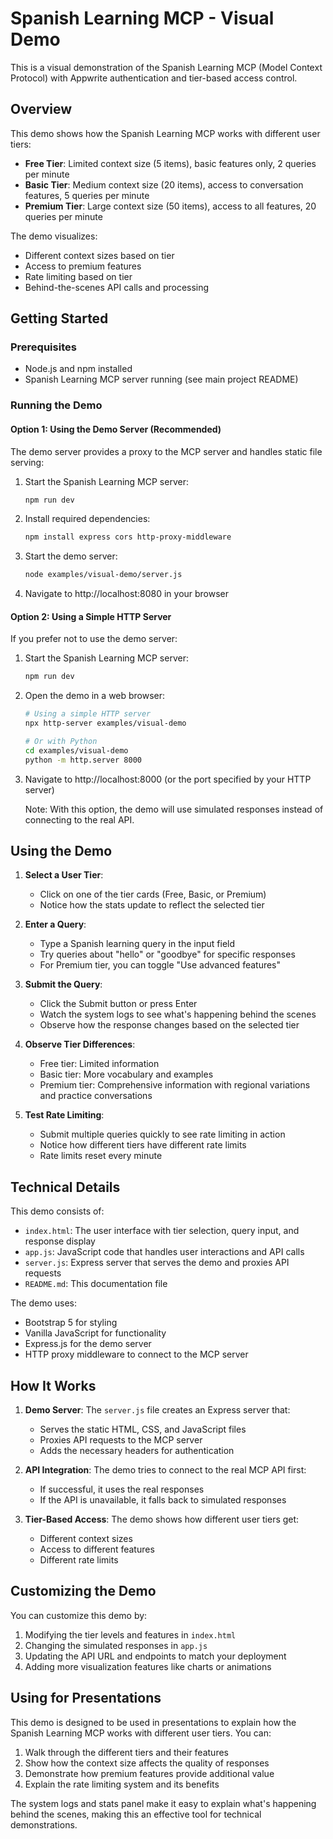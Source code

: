 # Spanish Learning MCP - Visual Demo

This is a visual demonstration of the Spanish Learning MCP (Model Context Protocol) with Appwrite authentication and tier-based access control.

## Overview

This demo shows how the Spanish Learning MCP works with different user tiers:

- **Free Tier**: Limited context size (5 items), basic features only, 2 queries per minute
- **Basic Tier**: Medium context size (20 items), access to conversation features, 5 queries per minute
- **Premium Tier**: Large context size (50 items), access to all features, 20 queries per minute

The demo visualizes:

- Different context sizes based on tier
- Access to premium features
- Rate limiting based on tier
- Behind-the-scenes API calls and processing

## Getting Started

### Prerequisites

- Node.js and npm installed
- Spanish Learning MCP server running (see main project README)

### Running the Demo

#### Option 1: Using the Demo Server (Recommended)

The demo server provides a proxy to the MCP server and handles static file serving:

1. Start the Spanish Learning MCP server:

   ```bash
   npm run dev
   ```

2. Install required dependencies:

   ```bash
   npm install express cors http-proxy-middleware
   ```

3. Start the demo server:

   ```bash
   node examples/visual-demo/server.js
   ```

4. Navigate to http://localhost:8080 in your browser

#### Option 2: Using a Simple HTTP Server

If you prefer not to use the demo server:

1. Start the Spanish Learning MCP server:

   ```bash
   npm run dev
   ```

2. Open the demo in a web browser:

   ```bash
   # Using a simple HTTP server
   npx http-server examples/visual-demo

   # Or with Python
   cd examples/visual-demo
   python -m http.server 8000
   ```

3. Navigate to http://localhost:8000 (or the port specified by your HTTP server)

   Note: With this option, the demo will use simulated responses instead of connecting to the real API.

## Using the Demo

1. **Select a User Tier**:

   - Click on one of the tier cards (Free, Basic, or Premium)
   - Notice how the stats update to reflect the selected tier

2. **Enter a Query**:

   - Type a Spanish learning query in the input field
   - Try queries about "hello" or "goodbye" for specific responses
   - For Premium tier, you can toggle "Use advanced features"

3. **Submit the Query**:

   - Click the Submit button or press Enter
   - Watch the system logs to see what's happening behind the scenes
   - Observe how the response changes based on the selected tier

4. **Observe Tier Differences**:

   - Free tier: Limited information
   - Basic tier: More vocabulary and examples
   - Premium tier: Comprehensive information with regional variations and practice conversations

5. **Test Rate Limiting**:
   - Submit multiple queries quickly to see rate limiting in action
   - Notice how different tiers have different rate limits
   - Rate limits reset every minute

## Technical Details

This demo consists of:

- `index.html`: The user interface with tier selection, query input, and response display
- `app.js`: JavaScript code that handles user interactions and API calls
- `server.js`: Express server that serves the demo and proxies API requests
- `README.md`: This documentation file

The demo uses:

- Bootstrap 5 for styling
- Vanilla JavaScript for functionality
- Express.js for the demo server
- HTTP proxy middleware to connect to the MCP server

## How It Works

1. **Demo Server**: The `server.js` file creates an Express server that:

   - Serves the static HTML, CSS, and JavaScript files
   - Proxies API requests to the MCP server
   - Adds the necessary headers for authentication

2. **API Integration**: The demo tries to connect to the real MCP API first:

   - If successful, it uses the real responses
   - If the API is unavailable, it falls back to simulated responses

3. **Tier-Based Access**: The demo shows how different user tiers get:
   - Different context sizes
   - Access to different features
   - Different rate limits

## Customizing the Demo

You can customize this demo by:

1. Modifying the tier levels and features in `index.html`
2. Changing the simulated responses in `app.js`
3. Updating the API URL and endpoints to match your deployment
4. Adding more visualization features like charts or animations

## Using for Presentations

This demo is designed to be used in presentations to explain how the Spanish Learning MCP works with different user tiers. You can:

1. Walk through the different tiers and their features
2. Show how the context size affects the quality of responses
3. Demonstrate how premium features provide additional value
4. Explain the rate limiting system and its benefits

The system logs and stats panel make it easy to explain what's happening behind the scenes, making this an effective tool for technical demonstrations.
